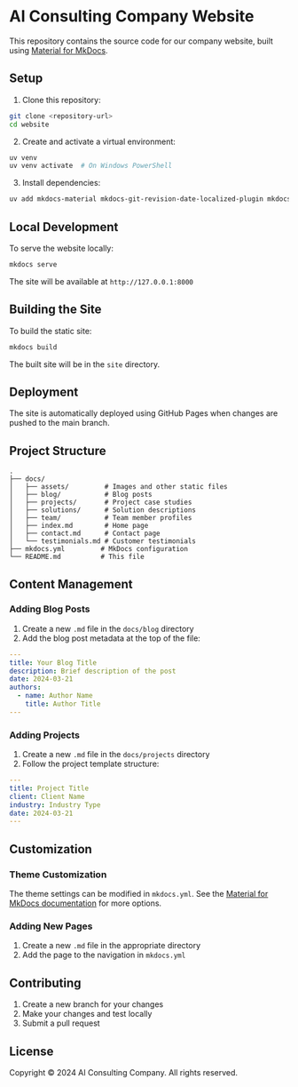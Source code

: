 # AI Consulting Company Website

This repository contains the source code for our company website, built using [Material for MkDocs](https://squidfunk.github.io/mkdocs-material/).

## Setup

1. Clone this repository:
```bash
git clone <repository-url>
cd website
```

2. Create and activate a virtual environment:
```bash
uv venv
uv venv activate  # On Windows PowerShell
```

3. Install dependencies:
```bash
uv add mkdocs-material mkdocs-git-revision-date-localized-plugin mkdocs-glightbox mkdocs-material-extensions pillow cairosvg
```

## Local Development

To serve the website locally:

```bash
mkdocs serve
```

The site will be available at `http://127.0.0.1:8000`

## Building the Site

To build the static site:

```bash
mkdocs build
```

The built site will be in the `site` directory.

## Deployment

The site is automatically deployed using GitHub Pages when changes are pushed to the main branch.

## Project Structure

```
.
├── docs/
│   ├── assets/         # Images and other static files
│   ├── blog/           # Blog posts
│   ├── projects/       # Project case studies
│   ├── solutions/      # Solution descriptions
│   ├── team/           # Team member profiles
│   ├── index.md        # Home page
│   ├── contact.md      # Contact page
│   └── testimonials.md # Customer testimonials
├── mkdocs.yml         # MkDocs configuration
└── README.md          # This file
```

## Content Management

### Adding Blog Posts

1. Create a new `.md` file in the `docs/blog` directory
2. Add the blog post metadata at the top of the file:
```yaml
---
title: Your Blog Title
description: Brief description of the post
date: 2024-03-21
authors:
  - name: Author Name
    title: Author Title
---
```

### Adding Projects

1. Create a new `.md` file in the `docs/projects` directory
2. Follow the project template structure:
```yaml
---
title: Project Title
client: Client Name
industry: Industry Type
date: 2024-03-21
---
```

## Customization

### Theme Customization

The theme settings can be modified in `mkdocs.yml`. See the [Material for MkDocs documentation](https://squidfunk.github.io/mkdocs-material/setup/changing-the-colors/) for more options.

### Adding New Pages

1. Create a new `.md` file in the appropriate directory
2. Add the page to the navigation in `mkdocs.yml`

## Contributing

1. Create a new branch for your changes
2. Make your changes and test locally
3. Submit a pull request

## License

Copyright © 2024 AI Consulting Company. All rights reserved.
